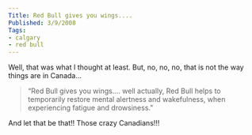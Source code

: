 ```yaml
---
Title: Red Bull gives you wings....
Published: 3/9/2008
Tags:
- calgary
- red bull
---
```


Well, that was what I thought at least. But, no, no, no, that is not the way things are in Canada...

> “Red Bull gives you wings.... well actually, Red Bull helps to temporarily restore mental alertness and wakefulness, when experiencing fatigue and drowsiness."

And let that be that!! Those crazy Canadians!!!
